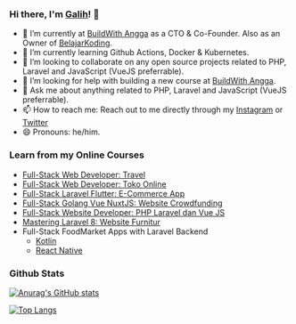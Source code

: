 ### Hi there, I'm [Galih](https://galihpratama.com)! 👋

- 🔭 I’m currently at [BuildWith Angga](https://buildwithangga.com) as a CTO & Co-Founder. Also as an Owner of [BelajarKoding](https://belajarkoding.com). 
- 🌱 I’m currently learning Github Actions, Docker & Kubernetes.
- 👯 I’m looking to collaborate on  any open source projects related to PHP, Laravel and JavaScript (VueJS preferrable).
- 🤔 I’m looking for help with building a new course at [BuildWith Angga](https://buildwithangga.com).
- 💬 Ask me about anything related to PHP, Laravel and JavaScript (VueJS preferrable).
- 📫 How to reach me: Reach out to me directly through my [Instagram](https://instagram.com/galih.pratama) or [Twitter](https://twitter.com/galpratama)
- 😄 Pronouns: he/him.

### Learn from my Online Courses
- [Full-Stack Web Developer: Travel](https://buildwithangga.com/kelas/full-stack-web-developer?main_leads=github)
- [Full-Stack Web Developer: Toko Online](https://buildwithangga.com/kelas/full-stack-web-developer-toko-online?main_leads=github)
- [Full-Stack Laravel Flutter: E-Commerce App](https://buildwithangga.com/kelas/full-stack-laravel-flutter-2021-building-e-commerce-and-chat-apps?main_leads=github)
- [Full-Stack Golang Vue NuxtJS: Website Crowdfunding](https://buildwithangga.com/kelas/full-stack-golang-vue-nuxtjs-website-crowdfunding?main_leads=github)
- [Full-Stack Website Developer: PHP Laravel dan Vue JS](https://buildwithangga.com/kelas/full-stack-website-developer-php-laravel-dan-vue-js?main_leads=github)
- [Mastering Laravel 8: Website Furnitur](https://buildwithangga.com/kelas/mastering-laravel-8-bikin-website-jual-furniture?main_leads=github)
- Full-Stack FoodMarket Apps with Laravel Backend
  - [Kotlin](https://buildwithangga.com/kelas/full-stack-laravel-kotlin-foodmarket-apps?main_leads=github) 
  - [React Native](https://buildwithangga.com/kelas/full-stack-laravel-react-native-foodmarket-apps?main_leads=github)

### Github Stats

[![Anurag's GitHub stats](https://github-readme-stats.vercel.app/api?username=galpratama)](https://github.com/anuraghazra/github-readme-stats)

[![Top Langs](https://github-readme-stats.vercel.app/api/top-langs/?username=galpratama&layout=compact)](https://github.com/anuraghazra/github-readme-stats)
